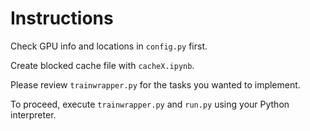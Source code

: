# Instructions

Check GPU info and locations in `config.py` first.

Create blocked cache file with `cacheX.ipynb`.

Please review `trainwrapper.py` for the tasks you wanted to implement.

To proceed, execute `trainwrapper.py` and `run.py` using your Python interpreter.






